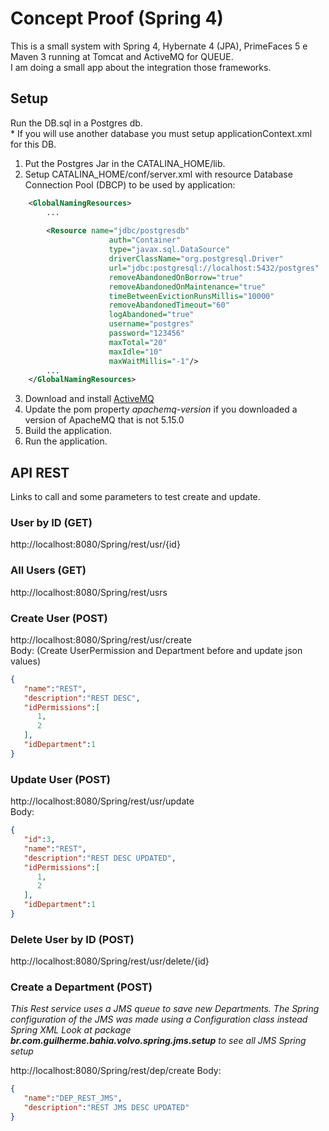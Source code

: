 # Concept Proof (Spring 4)
This is a small system with Spring 4, Hybernate 4 (JPA), PrimeFaces 5 e Maven 3 running at Tomcat and ActiveMQ for QUEUE.   
I am doing a small app about the integration those frameworks.   

## Setup
Run the DB.sql in a Postgres db.   
    * If you will use another database you must setup applicationContext.xml for this DB.   

1.  Put the Postgres Jar in the CATALINA_HOME/lib.
2.  Setup CATALINA_HOME/conf/server.xml with resource  Database Connection Pool (DBCP) to be used by application:

```xml
    <GlobalNamingResources>
        ...
                      
        <Resource name="jdbc/postgresdb" 
                      auth="Container"
                      type="javax.sql.DataSource"
                      driverClassName="org.postgresql.Driver"
                      url="jdbc:postgresql://localhost:5432/postgres"
                      removeAbandonedOnBorrow="true"
                      removeAbandonedOnMaintenance="true"
                      timeBetweenEvictionRunsMillis="10000"
                      removeAbandonedTimeout="60"
                      logAbandoned="true"
                      username="postgres" 
                      password="123456"
                      maxTotal="20"
                      maxIdle="10"
                      maxWaitMillis="-1"/>
        ...
    </GlobalNamingResources>
```
3.  Download and install [ActiveMQ](http://activemq.apache.org)
4.  Update the pom property *apachemq-version* if you downloaded a version of ApacheMQ that is not 5.15.0
5.  Build the application.
6.  Run the application.

## API REST
Links to call and some parameters to test create and update.   
### User by ID   (GET)
http://localhost:8080/Spring/rest/usr/{id}

### All Users   (GET)
http://localhost:8080/Spring/rest/usrs

### Create User   (POST)
http://localhost:8080/Spring/rest/usr/create   
Body: (Create UserPermission and Department before and update json values)
```json
{  
   "name":"REST",
   "description":"REST DESC",
   "idPermissions":[  
      1,
      2
   ],
   "idDepartment":1
} 
```
### Update User   (POST)
http://localhost:8080/Spring/rest/usr/update   
Body:  
```json 
{  
   "id":3,
   "name":"REST",
   "description":"REST DESC UPDATED",
   "idPermissions":[  
      1,
      2
   ],
   "idDepartment":1
} 
```

### Delete User by ID   (POST)
http://localhost:8080/Spring/rest/usr/delete/{id}


### Create a Department (POST)
*This Rest service uses a JMS queue to save new Departments.*
*The Spring configuration of the JMS was made using a Configuration class instead Spring XML*
*Look at package **br.com.guilherme.bahia.volvo.spring.jms.setup** to see all JMS Spring setup*

http://localhost:8080/Spring/rest/dep/create
Body:  
```json 
{  
   "name":"DEP_REST_JMS",
   "description":"REST JMS DESC UPDATED"
} 